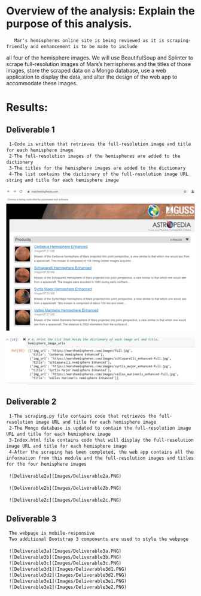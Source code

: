 # Overview of the analysis: Explain the purpose of this analysis.
       Mar's hemispheres online site is being reviewed as it is scraping-friendly and enhancement is to be made to include 
all four of the hemisphere images. We will use BeautifulSoup and Splinter to scrape full-resolution images of Mars’s hemispheres and the titles of those images, store the scraped data on a Mongo database, use a web application to display the data, and alter the design of the web app to accommodate these images.

# Results: 

  ## Deliverable 1
     1-Code is written that retrieves the full-resolution image and title for each hemisphere image 
     2-The full-resolution images of the hemispheres are added to the dictionary
     3-The titles for the hemisphere images are added to the dictionary
     4-The list contains the dictionary of the full-resolution image URL string and title for each hemisphere image

 ![Deliverable1b](Images/Deliverable1b.PNG)   
 
 ![Deliverable1a](Images/Deliverable1a.PNG)
 
     
  ## Deliverable 2
     1-The scraping.py file contains code that retrieves the full-resolution image URL and title for each hemisphere image
     2-The Mongo database is updated to contain the full-resolution image URL and title for each hemisphere image  
     3-Index.html file contains code that will display the full-resolution image URL and title for each hemisphere image  
     4-After the scraping has been completed, the web app contains all the information from this module and the full-resolution images and titles for the four hemisphere images 

     ![Deliverable2a](Images/Deliverable2a.PNG)

     ![Deliverable2b](Images/Deliverable2b.PNG)

     ![Deliverable2c](Images/Deliverable2c.PNG)


  ## Deliverable 3

     The webpage is mobile-responsive
     Two additional Bootstrap 3 components are used to style the webpage

     ![Deliverable3a](Images/Deliverable3a.PNG)
     ![Deliverable3b](Images/Deliverable3b.PNG)
     ![Deliverable3c](Images/Deliverable3c.PNG)
     ![Deliverable3d1](Images/Deliverable3d1.PNG)
     ![Deliverable3d2](Images/Deliverable3d2.PNG)
     ![Deliverable3e1](Images/Deliverable3e1.PNG)
     ![Deliverable3e2](Images/Deliverable3e2.PNG)
